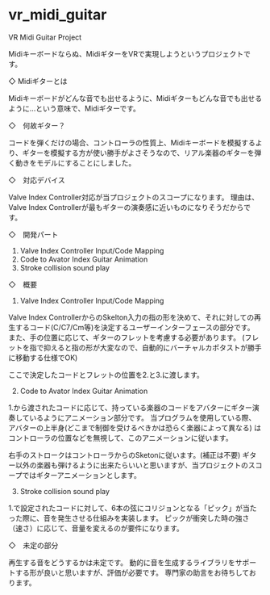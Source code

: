 # vr_midi_guitar
VR Midi Guitar Project

Midiキーボードならぬ、MidiギターをVRで実現しようというプロジェクトです。

◇ Midiギターとは

Midiキーボードがどんな音でも出せるように、Midiギターもどんな音でも出せるように…という意味で、Midiギターです。

◇　何故ギター？

コードを弾くだけの場合、コントローラの性質上、Midiキーボードを模擬するより、ギターを模擬する方が使い勝手がよさそうなので、リアル楽器のギターを弾く動きをモデルにすることにしました。

◇　対応デバイス

Valve Index Controller対応が当プロジェクトのスコープになります。
理由は、Valve Index Controllerが最もギターの演奏感に近いものになりそうだからです。

◇　開発パート

1. Valve Index Controller Input/Code Mapping
2. Code to Avator Index Guitar Animation
3. Stroke collision sound play

◇　概要

1. Valve Index Controller Input/Code Mapping

Valve Index ControllerからのSkelton入力の指の形を決めて、それに対しての再生するコード(C/C7/Cm等)を決定するユーザーインターフェースの部分です。
また、手の位置に応じて、ギターのフレットを考慮する必要があります。
(フレットを指で抑えると指の形が大変なので、自動的にバーチャルカポタストが勝手に移動する仕様でOK)

ここで決定したコードとフレットの位置を2.と3.に渡します。

2. Code to Avator Index Guitar Animation

1.から渡されたコードに応じて、持っている楽器のコードをアバターにギター演奏しているようにアニメーション部分です。
当プログラムを使用している際、アバターの上半身(どこまで制御を受けるべきかは恐らく楽器によって異なる)
はコントローラの位置などを無視して、このアニメーションに従います。

右手のストロークはコントローラからのSketonに従います。(補正は不要)
ギター以外の楽器も弾けるように出来たらいいと思いますが、当プロジェクトのスコープではギターアニメーションとします。

3. Stroke collision sound play

1.で設定されたコードに対して、6本の弦にコリジョンとなる「ピック」が当たった際に、音を発生させる仕組みを実装します。
ピックが衝突した時の強さ（速さ）に応じて、音量を変えるのが要件になります。

◇　未定の部分

再生する音をどうするかは未定です。
動的に音を生成するライブラリをサポートする形が良いと思いますが、評価が必要です。
専門家の助言をお待ちしております。
